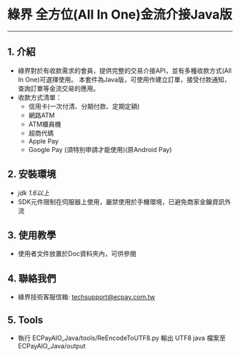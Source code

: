 # 綠界 全方位(All In One)金流介接Java版
---

## 1. 介紹

  - 綠界對於有收款需求的會員，提供完整的交易介接API，並有多種收款方式(All In One)可選擇使用。 本套件為Java版，可使用作建立訂單，接受付款通知，查詢訂單等金流交易的應用。
  - 收款方式清單：
    - 信用卡(一次付清、分期付款、定期定額)
    - 網路ATM
    - ATM櫃員機
    - 超商代碼
    - Apple Pay
    - Google Pay (須特別申請才能使用)(原Android Pay)


## 2. 安裝環境
  - _jdk 1.6以上_
  - SDK元件限制在伺服器上使用，嚴禁使用於手機環境，已避免商家金鑰資訊外流
 

## 3. 使用教學
  - 使用者文件放置於Doc資料夾內，可供參閱


## 4. 聯絡我們
  - 綠界技術客服信箱: techsupport@ecpay.com.tw
  
## 5. Tools
- 執行 ECPayAIO_Java/tools/ReEncodeToUTF8.py
  輸出 UTF8 java 檔案至
  ECPayAIO_Java/output



[//]: # (These are reference links used in the body of this note and get stripped out when the markdown processor does its job. There is no need to format nicely because it shouldn't be seen. Thanks SO - http://stackoverflow.com/questions/4823468/store-comments-in-markdown-syntax)

